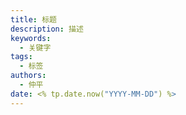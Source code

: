 ```yaml
---
title: 标题
description: 描述
keywords:
  - 关键字
tags:
  - 标签
authors:
  - 仲平
date: <% tp.date.now("YYYY-MM-DD") %>
---
```

